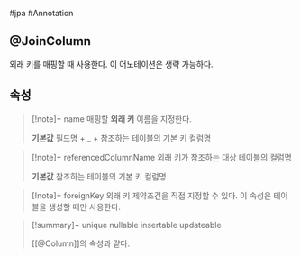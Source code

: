 #jpa #Annotation 

## @JoinColumn
외래 키를 매핑할 때 사용한다. 이 어노테이션은 생략 가능하다.

## 속성
> [!note]+ name
> 매핑할 **외래 키** 이름을 지정한다.
> 
> **기본값**
> 필드명 + _ + 참조하는 테이블의 기본 키 컬럼명

> [!note]+ referencedColumnName
> 외래 키가 참조하는 대상 테이블의 컬럼명
> 
> **기본값**
> 참조하는 테이블의 기본 키 컬럼명

> [!note]+ foreignKey
> 외래 키 제약조건을 직접 지정할 수 있다. 이 속성은 테이블을 생성할 때만 사용한다.

> [!summary]+ 
> unique
> nullable
> insertable
> updateable
> 
> [[@Column]]의 속성과 같다.